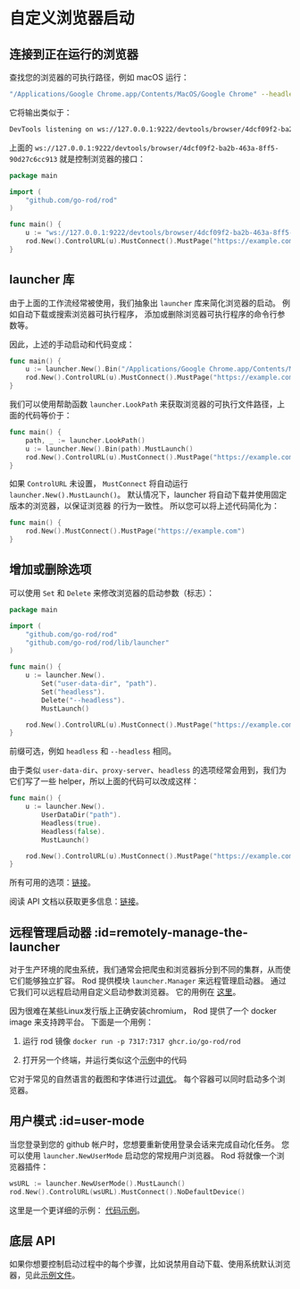 # 自定义浏览器启动

## 连接到正在运行的浏览器

查找您的浏览器的可执行路径，例如 macOS 运行：

```bash
"/Applications/Google Chrome.app/Contents/MacOS/Google Chrome" --headless --remote-debugging-port=9222
```

它将输出类似于：

```txt
DevTools listening on ws://127.0.0.1:9222/devtools/browser/4dcf09f2-ba2b-463a-8ff5-90d27c6cc913
```

上面的 `ws://127.0.0.1:9222/devtools/browser/4dcf09f2-ba2b-463a-8ff5-90d27c6cc913` 就是控制浏览器的接口：

```go
package main

import (
    "github.com/go-rod/rod"
)

func main() {
    u := "ws://127.0.0.1:9222/devtools/browser/4dcf09f2-ba2b-463a-8ff5-90d27c6cc913"
    rod.New().ControlURL(u).MustConnect().MustPage("https://example.com")
}
```

## launcher 库

由于上面的工作流经常被使用，我们抽象出 `launcher` 库来简化浏览器的启动。 例如自动下载或搜索浏览器可执行程序， 添加或删除浏览器可执行程序的命令行参数等。

因此，上述的手动启动和代码变成：

```go
func main() {
    u := launcher.New().Bin("/Applications/Google Chrome.app/Contents/MacOS/Google Chrome").MustLaunch()
    rod.New().ControlURL(u).MustConnect().MustPage("https://example.com")
}
```

我们可以使用帮助函数 `launcher.LookPath` 来获取浏览器的可执行文件路径，上面的代码等价于：

```go
func main() {
    path, _ := launcher.LookPath()
    u := launcher.New().Bin(path).MustLaunch()
    rod.New().ControlURL(u).MustConnect().MustPage("https://example.com")
}
```

如果 `ControlURL` 未设置， `MustConnect` 将自动运行 `launcher.New().MustLaunch()`。 默认情况下，launcher 将自动下载并使用固定版本的浏览器，以保证浏览器 的行为一致性。 所以您可以将上述代码简化为：

```go
func main() {
    rod.New().MustConnect().MustPage("https://example.com")
}
```

## 增加或删除选项

可以使用 `Set` 和 `Delete` 来修改浏览器的启动参数（标志）：

```go
package main

import (
    "github.com/go-rod/rod"
    "github.com/go-rod/rod/lib/launcher"
)

func main() {
    u := launcher.New().
        Set("user-data-dir", "path").
        Set("headless").
        Delete("--headless").
        MustLaunch()

    rod.New().ControlURL(u).MustConnect().MustPage("https://example.com")
}
```

前缀可选，例如 `headless` 和 `--headless` 相同。

由于类似 `user-data-dir`、`proxy-server`、`headless` 的选项经常会用到，我们为它们写了一些 helper，所以上面的代码可以改成这样：

```go
func main() {
    u := launcher.New().
        UserDataDir("path").
        Headless(true).
        Headless(false).
        MustLaunch()

    rod.New().ControlURL(u).MustConnect().MustPage("https://example.com")
}
```

所有可用的选项：[链接](https://peter.sh/experiments/chromium-command-line-switches)。

阅读 API 文档以获取更多信息：[链接](https://pkg.go.dev/github.com/go-rod/rod/lib/launcher#Launcher)。

## 远程管理启动器 :id=remotely-manage-the-launcher

对于生产环境的爬虫系统，我们通常会把爬虫和浏览器拆分到不同的集群，从而使它们能够独立扩容。 Rod 提供模块 `launcher.Manager` 来远程管理启动器。 通过它我们可以远程启动用自定义启动参数浏览器。 它的用例在 [这里](https://github.com/go-rod/rod/blob/main/lib/launcher/rod-manager/main.go)。

因为很难在某些Linux发行版上正确安装chromium， Rod 提供了一个 docker image 来支持跨平台。 下面是一个用例：

1. 运行 rod 镜像 `docker run -p 7317:7317 ghcr.io/go-rod/rod`

2. 打开另一个终端，并运行类似这个[示例](https://github.com/go-rod/rod/blob/main/lib/examples/launch-managed/main.go)中的代码

它对于常见的自然语言的截图和字体进行过[调优](https://github.com/go-rod/rod/blob/main/lib/docker/Dockerfile)。 每个容器可以同时启动多个浏览器。

## 用户模式 :id=user-mode

当您登录到您的 github 帐户时，您想要重新使用登录会话来完成自动化任务。 您可以使用 `launcher.NewUserMode` 启动您的常规用户浏览器。 Rod 将就像一个浏览器插件：

```go
wsURL := launcher.NewUserMode().MustLaunch()
rod.New().ControlURL(wsURL).MustConnect().NoDefaultDevice()
```

这里是一个更详细的示例： [代码示例](https://github.com/go-rod/rod/blob/main/lib/examples/use-rod-like-chrome-extension/main.go)。

## 底层 API

如果你想要控制启动过程中的每个步骤，比如说禁用自动下载、使用系统默认浏览器，见此[示例文件](https://github.com/go-rod/rod/blob/main/lib/launcher/example_test.go)。
